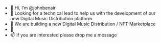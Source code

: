 - 👋 Hi, I’m @johnbenair
- 👀 Looking for a technical lead to help us with the development of our new Digital Music Distribution platform
- 🌱 We are building a new Digital Music Distribution / NFT Marketplace
- 💞️ 
- 📫 if you are interested please drop me a message

<!---
johnbenair/johnbenair is a ✨ special ✨ repository because its `README.md` (this file) appears on your GitHub profile.
You can click the Preview link to take a look at your changes.
--->
